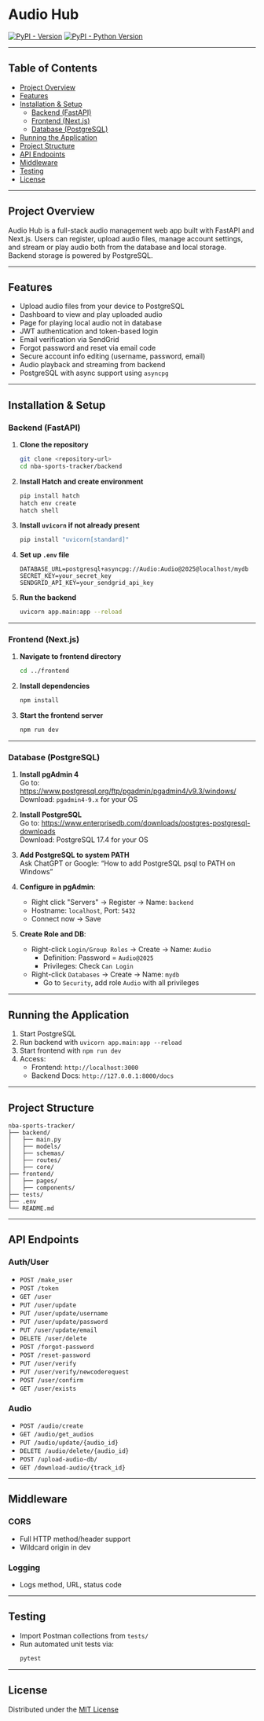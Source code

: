 # Audio Hub

[![PyPI - Version](https://img.shields.io/pypi/v/app.svg)](https://pypi.org/project/app)
[![PyPI - Python Version](https://img.shields.io/pypi/pyversions/app.svg)](https://pypi.org/project/app)

---

## Table of Contents

- [Project Overview](#project-overview)
- [Features](#features)
- [Installation & Setup](#installation--setup)
  - [Backend (FastAPI)](#backend-fastapi)
  - [Frontend (Next.js)](#frontend-nextjs)
  - [Database (PostgreSQL)](#database-postgresql)
- [Running the Application](#running-the-application)
- [Project Structure](#project-structure)
- [API Endpoints](#api-endpoints)
- [Middleware](#middleware)
- [Testing](#testing)
- [License](#license)

---

## Project Overview

Audio Hub is a full-stack audio management web app built with FastAPI and Next.js. Users can register, upload audio files, manage account settings, and stream or play audio both from the database and local storage. Backend storage is powered by PostgreSQL.

---

## Features

- Upload audio files from your device to PostgreSQL
- Dashboard to view and play uploaded audio
- Page for playing local audio not in database
- JWT authentication and token-based login
- Email verification via SendGrid
- Forgot password and reset via email code
- Secure account info editing (username, password, email)
- Audio playback and streaming from backend
- PostgreSQL with async support using `asyncpg`

---

## Installation & Setup

### Backend (FastAPI)

1. **Clone the repository**
   ```bash
   git clone <repository-url>
   cd nba-sports-tracker/backend
   ```

2. **Install Hatch and create environment**
   ```bash
   pip install hatch
   hatch env create
   hatch shell
   ```

3. **Install `uvicorn` if not already present**
   ```bash
   pip install "uvicorn[standard]"
   ```

4. **Set up `.env` file**
   ```
   DATABASE_URL=postgresql+asyncpg://Audio:Audio@2025@localhost/mydb
   SECRET_KEY=your_secret_key
   SENDGRID_API_KEY=your_sendgrid_api_key
   ```

5. **Run the backend**
   ```bash
   uvicorn app.main:app --reload
   ```

---

### Frontend (Next.js)

1. **Navigate to frontend directory**
   ```bash
   cd ../frontend
   ```

2. **Install dependencies**
   ```bash
   npm install
   ```

3. **Start the frontend server**
   ```bash
   npm run dev
   ```

---

### Database (PostgreSQL)

1. **Install pgAdmin 4**  
   Go to: https://www.postgresql.org/ftp/pgadmin/pgadmin4/v9.3/windows/  
   Download: `pgadmin4-9.x` for your OS

2. **Install PostgreSQL**  
   Go to: https://www.enterprisedb.com/downloads/postgres-postgresql-downloads  
   Download: PostgreSQL 17.4 for your OS

3. **Add PostgreSQL to system PATH**  
   Ask ChatGPT or Google: “How to add PostgreSQL psql to PATH on Windows”

4. **Configure in pgAdmin**:
   - Right click "Servers" → Register → Name: `backend`
   - Hostname: `localhost`, Port: `5432`
   - Connect now → Save

5. **Create Role and DB**:
   - Right-click `Login/Group Roles` → Create → Name: `Audio`
     - Definition: Password = `Audio@2025`
     - Privileges: Check `Can Login`
   - Right-click `Databases` → Create → Name: `mydb`
     - Go to `Security`, add role `Audio` with all privileges

---

## Running the Application

1. Start PostgreSQL
2. Run backend with `uvicorn app.main:app --reload`
3. Start frontend with `npm run dev`
4. Access:
   - Frontend: `http://localhost:3000`
   - Backend Docs: `http://127.0.0.1:8000/docs`

---

## Project Structure

```
nba-sports-tracker/
├── backend/
│   ├── main.py
│   ├── models/
│   ├── schemas/
│   ├── routes/
│   ├── core/
├── frontend/
│   ├── pages/
│   ├── components/
├── tests/
├── .env
└── README.md
```

---

## API Endpoints

### Auth/User
- `POST /make_user`
- `POST /token`
- `GET /user`
- `PUT /user/update`
- `PUT /user/update/username`
- `PUT /user/update/password`
- `PUT /user/update/email`
- `DELETE /user/delete`
- `POST /forgot-password`
- `POST /reset-password`
- `PUT /user/verify`
- `PUT /user/verify/newcoderequest`
- `POST /user/confirm`
- `GET /user/exists`

### Audio
- `POST /audio/create`
- `GET /audio/get_audios`
- `PUT /audio/update/{audio_id}`
- `DELETE /audio/delete/{audio_id}`
- `POST /upload-audio-db/`
- `GET /download-audio/{track_id}`

---

## Middleware

### CORS
- Full HTTP method/header support
- Wildcard origin in dev

### Logging
- Logs method, URL, status code

---

## Testing

- Import Postman collections from `tests/`
- Run automated unit tests via:
  ```bash
  pytest
  ```

---

## License

Distributed under the [MIT License](https://spdx.org/licenses/MIT.html)